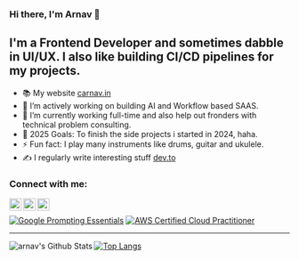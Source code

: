 ### Hi there, I'm Arnav  👋
## I'm a Frontend Developer and sometimes dabble in UI/UX. I also like building CI/CD pipelines for my projects.

- 📚 My website [carnav.in](https://www.carnav.in/)
- 🔭 I’m actively working on building AI and Workflow based SAAS.
- 🌱 I’m currently working full-time and also help out fronders with technical problem consulting.
- 🥅 2025 Goals: To finish the side projects i started in 2024, haha.
- ⚡ Fun fact: I play many instruments like drums, guitar and ukulele.
- ✍️ I regularly write interesting stuff [dev.to](https://dev.to/foxy17)



### Connect with me:

[<img align="left" alt="Arnav | LinkedIn" width="22px" src="https://cdn.jsdelivr.net/npm/simple-icons@v3/icons/linkedin.svg" />][linkedin]
[<img align="left" alt="Arnav | Medium" width="22px" src="https://cdn.jsdelivr.net/npm/simple-icons@v3/icons/medium.svg" />][medium]
[<img align="left" alt="Yesidevelop | Instagram" width="22px" src="https://cdn.jsdelivr.net/npm/simple-icons@v3/icons/instagram.svg" />][personal]

<br />

<!--START_SECTION:badges-->
[![Google Prompting Essentials](https://images.credly.com/size/110x110/images/c72688c2-f32f-4f34-862d-a13a7c5f6294/blob)](http://www.credly.com/badges/ab3d2080-0440-4e03-8a1e-2feb68b854e5 "Google Prompting Essentials")
[![AWS Certified Cloud Practitioner](https://images.credly.com/size/110x110/images/00634f82-b07f-4bbd-a6bb-53de397fc3a6/image.png)](http://www.credly.com/badges/6aba6be7-755a-4783-bc23-1b0d7306a118 "AWS Certified Cloud Practitioner")
<!--END_SECTION:badges-->

---
<img align="left" alt="arnav's Github Stats" src="https://github-readme-stats.vercel.app/api?username=foxy17&show_icons=true&hide_border=true&count_private=true" />



[![Top Langs](https://github-readme-stats.vercel.app/api/top-langs/?username=foxy17)](https://github.com/foxy17)

[medium]: https://arnav40.medium.com/
[linkedin]: https://www.linkedin.com/in/arnavschauhan/
[personal]:https://www.instagram.com/renegade.mess/



